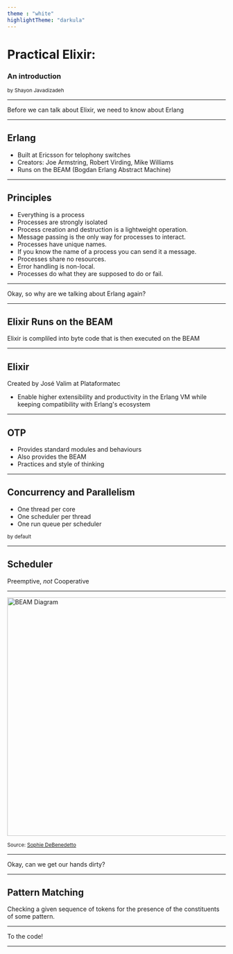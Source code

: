 ```yaml
---
theme : "white"
highlightTheme: "darkula"
---
```


# Practical Elixir:

### An introduction

<small>by Shayon Javadizadeh</small>

---

Before we can talk about Elixir, we need to know about Erlang

---

## Erlang

* Built at Ericsson for telophony switches
* Creators: Joe Armstring, Robert Virding, Mike Williams
* Runs on the BEAM (Bogdan Erlang Abstract Machine)

---

## Principles

* Everything is a process
* Processes are strongly isolated
* Process creation and destruction is a lightweight operation.
* Message passing is the only way for processes to interact.
* Processes have unique names.
* If you know the name of a process you can send it a message.
* Processes share no resources.
* Error handling is non-local.
* Processes do what they are supposed to do or fail.

---

Okay, so why are we talking about Erlang again?

---

## Elixir Runs on the BEAM

Elixir is compliled into byte code that is then executed on the BEAM

---

## Elixir

Created by José Valim at Plataformatec
* Enable higher extensibility and productivity in the Erlang VM
while keeping compatibility with Erlang's ecosystem

---

## OTP

* Provides standard modules and behaviours
* Also provides the BEAM
* Practices and style of thinking

---

## Concurrency and Parallelism

* One thread per core
* One scheduler per thread
* One run queue per scheduler

<small>by  default</small>

---

## Scheduler

Preemptive, _not_ Cooperative

---

<img  width="900" height="550" data-src="https://res.cloudinary.com/practicaldev/image/fetch/s--KudQWkby--/c_limit%2Cf_auto%2Cfl_progressive%2Cq_auto%2Cw_880/https://cdn-images-1.medium.com/max/1600/1%2Ay-ntFQVJC8qMBi1XK1S15w.png" alt="BEAM Diagram">

<small>Source: [Sophie DeBenedetto](https://dev.to/sophiedebenedetto/elixir-and-the-beam-how-concurrency-really-works-354n)</small>

---

Okay, can we get our hands dirty?

---

## Pattern Matching
Checking a given sequence of tokens for the presence of the constituents of some pattern.

---

To the code!

---
